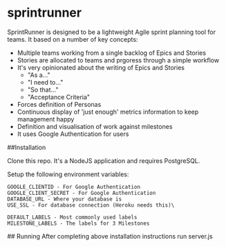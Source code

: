 # sprintrunner

SprintRunner is designed to be a lightweight Agile sprint planning tool for teams.  It based on a number of key concepts:

* Multiple teams working from a single backlog of Epics and Stories
* Stories are allocated to teams and prgoress through a simple workflow
* It's very opinionated about the writing of Epics and Stories 
    * "As a..."
    * "I need to..."
    * "So that..."
    * "Acceptance Criteria"
* Forces definition of Personas
* Continuous display of 'just enough' metrics information to keep management happy
* Definition and visualisation of work against milestones
* It uses Google Authentication for users

##Installation

Clone this repo.  It's a NodeJS application and requires PostgreSQL.

Setup the following environment variables:

```
GOOGLE_CLIENTID - For Google Authentication
GOOGLE_CLIENT_SECRET - For Google Authentication
DATABASE_URL - Where your database is
USE_SSL - For database connection (Heroku needs this)\

DEFAULT_LABELS - Most commonly used labels
MILESTONE_LABELS - The labels for 3 Milestones

```


## Running
After completing above installation instructions run server.js

